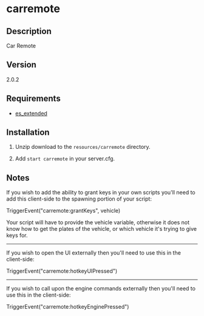# carremote

## Description
Car Remote

## Version
2.0.2

## Requirements
* [es_extended](https://github.com/ESX-Org/es_extended)

## Installation
1) Unzip download to the `resources/carremote` directory.

2) Add `start carremote` in your server.cfg.

## Notes
If you wish to add the ability to grant keys in your own scripts you'll need to add this client-side to the spawning portion of your script:

TriggerEvent("carremote:grantKeys", vehicle) 

Your script will have to provide the vehicle variable, otherwise it does not know how to get the plates of the vehicle,
or which vehicle it's trying to give keys for.

----------------------

If you wish to open the UI externally then you'll need to use this in the client-side:

TriggerEvent("carremote:hotkeyUIPressed")

----------------------

If you wish to call upon the engine commands externally then you'll need to use this in the client-side:

TriggerEvent("carremote:hotkeyEnginePressed")

